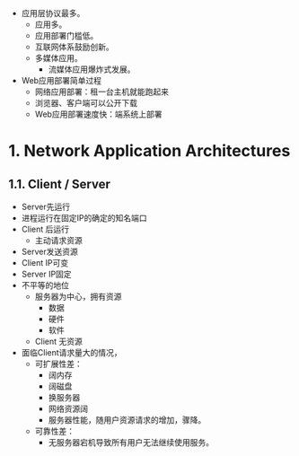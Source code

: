 - 应用层协议最多。
	- 应用多。
	- 应用部署门槛低。
	- 互联网体系鼓励创新。
	- 多媒体应用。
		- 流媒体应用爆炸式发展。
- Web应用部署简单过程
	- 网络应用部署：租一台主机就能跑起来
	- 浏览器、客户端可以公开下载
	- Web应用部署速度快：端系统上部署

# 1. Network Application Architectures
## 1.1. Client / Server
-  Server先运行
- 进程运行在固定IP的确定的知名端口
- Client 后运行
	- 主动请求资源
- Server发送资源
- Client  IP可变
- Server IP固定
- 不平等的地位
	- 服务器为中心，拥有资源
		- 数据
		- 硬件
		- 软件
	- Client 无资源
- 面临Client请求量大的情况，
	- 可扩展性差：
		- 阔内存
		- 阔磁盘
		- 换服务器
		- 网络资源阔
		- 服务器性能，随用户资源请求的增加，骤降。
	- 可靠性差：
		- 无服务器宕机导致所有用户无法继续使用服务。

